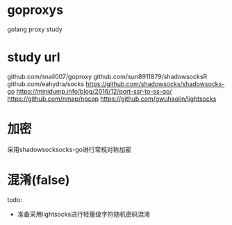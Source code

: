 # goproxys
golang proxy study

# study url

github.com/snail007/goproxy
github.com/sun8911879/shadowsocksR
github.com/eahydra/socks
https://github.com/shadowsocks/shadowsocks-go
https://minidump.info/blog/2016/12/port-ssr-to-ss-go/
https://github.com/nmap/npcap
https://github.com/gwuhaolin/lightsocks

# 加密

采用shadowsocksocks-go进行常规对称加密

# 混淆(false)

todo:
* 准备采用lightsocks进行轻量级字符随机密码混淆